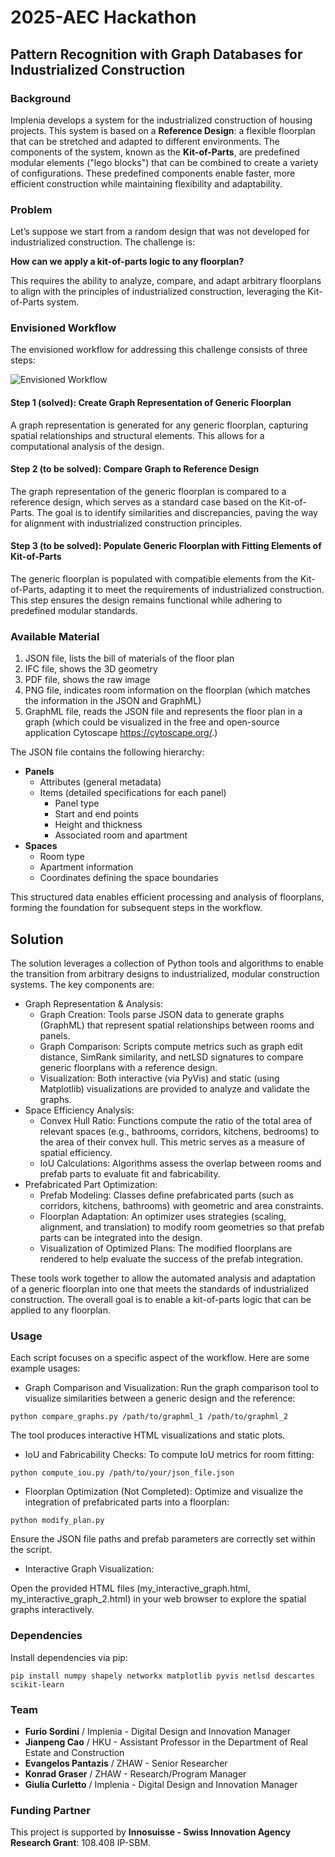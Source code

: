 # 2025-AEC Hackathon

## Pattern Recognition with Graph Databases for Industrialized Construction

### Background
Implenia develops a system for the industrialized construction of housing projects. This system is based on a **Reference Design**: a flexible floorplan that can be stretched and adapted to different environments. The components of the system, known as the **Kit-of-Parts**, are predefined modular elements ("lego blocks") that can be combined to create a variety of configurations. These predefined components enable faster, more efficient construction while maintaining flexibility and adaptability.

### Problem
Let’s suppose we start from a random design that was not developed for industrialized construction. The challenge is: 

**How can we apply a kit-of-parts logic to any floorplan?**

This requires the ability to analyze, compare, and adapt arbitrary floorplans to align with the principles of industrialized construction, leveraging the Kit-of-Parts system.

### Envisioned Workflow
The envisioned workflow for addressing this challenge consists of three steps:

![Envisioned Workflow](images/workflow.png)

#### Step 1 (solved): Create Graph Representation of Generic Floorplan
A graph representation is generated for any generic floorplan, capturing spatial relationships and structural elements. This allows for a computational analysis of the design.

#### Step 2 (to be solved): Compare Graph to Reference Design
The graph representation of the generic floorplan is compared to a reference design, which serves as a standard case based on the Kit-of-Parts. The goal is to identify similarities and discrepancies, paving the way for alignment with industrialized construction principles.

#### Step 3 (to be solved): Populate Generic Floorplan with Fitting Elements of Kit-of-Parts
The generic floorplan is populated with compatible elements from the Kit-of-Parts, adapting it to meet the requirements of industrialized construction. This step ensures the design remains functional while adhering to predefined modular standards.

### Available Material

1.	JSON file, lists the bill of materials of the floor plan
2.	IFC file, shows the 3D geometry
3.	PDF file, shows the raw image 
4.	PNG file, indicates room information on the floorplan (which matches the information in the JSON and GraphML)
5.	GraphML file, reads the JSON file and represents the floor plan in a graph (which could be visualized in the free and open-source application Cytoscape https://cytoscape.org/.)

The JSON file contains the following hierarchy:

- **Panels**
  - Attributes (general metadata)
  - Items (detailed specifications for each panel)
    - Panel type
    - Start and end points
    - Height and thickness
    - Associated room and apartment
- **Spaces**
  - Room type
  - Apartment information
  - Coordinates defining the space boundaries

This structured data enables efficient processing and analysis of floorplans, forming the foundation for subsequent steps in the workflow.

## Solution

The solution leverages a collection of Python tools and algorithms to enable the transition from arbitrary designs to industrialized, modular construction systems. The key components are:
  - Graph Representation & Analysis:
    - Graph Creation: Tools parse JSON data to generate graphs (GraphML) that represent spatial relationships between rooms and panels.
    - Graph Comparison: Scripts compute metrics such as graph edit distance, SimRank similarity, and netLSD signatures to compare generic floorplans with a reference design.
    - Visualization: Both interactive (via PyVis) and static (using Matplotlib) visualizations are provided to analyze and validate the graphs.
  - Space Efficiency Analysis:
    - Convex Hull Ratio: Functions compute the ratio of the total area of relevant spaces (e.g., bathrooms, corridors, kitchens, bedrooms) to the area of their convex hull. This metric serves as a measure of spatial efficiency.
    - IoU Calculations: Algorithms assess the overlap between rooms and prefab parts to evaluate fit and fabricability.
  - Prefabricated Part Optimization:
    - Prefab Modeling: Classes define prefabricated parts (such as corridors, kitchens, bathrooms) with geometric and area constraints.
    - Floorplan Adaptation: An optimizer uses strategies (scaling, alignment, and translation) to modify room geometries so that prefab parts can be integrated into the design.
    - Visualization of Optimized Plans: The modified floorplans are rendered to help evaluate the success of the prefab integration.

These tools work together to allow the automated analysis and adaptation of a generic floorplan into one that meets the standards of industrialized construction. The overall goal is to enable a kit-of-parts logic that can be applied to any floorplan.

### Usage
Each script focuses on a specific aspect of the workflow. Here are some example usages:
- Graph Comparison and Visualization:
Run the graph comparison tool to visualize similarities between a generic design and the reference:

```
python compare_graphs.py /path/to/graphml_1 /path/to/graphml_2
```
The tool produces interactive HTML visualizations and static plots.

- IoU and Fabricability Checks:
To compute IoU metrics for room fitting:

```
python compute_iou.py /path/to/your/json_file.json
```
- Floorplan Optimization (Not Completed):
Optimize and visualize the integration of prefabricated parts into a floorplan:

```
python modify_plan.py
```
Ensure the JSON file paths and prefab parameters are correctly set within the script.

- Interactive Graph Visualization:

Open the provided HTML files (my_interactive_graph.html, my_interactive_graph_2.html) in your web browser to explore the spatial graphs interactively.

### Dependencies
Install dependencies via pip:
```
pip install numpy shapely networkx matplotlib pyvis netlsd descartes scikit-learn

```


### Team
- **Furio Sordini** / Implenia - Digital Design and Innovation Manager  
- **Jianpeng Cao** / HKU - Assistant Professor in the Department of Real Estate and Construction
- **Evangelos Pantazis** / ZHAW - Senior Researcher    
- **Konrad Graser** / ZHAW - Research/Program Manager  
- **Giulia Curletto** / Implenia - Digital Design and Innovation Manager

### Funding Partner
This project is supported by **Innosuisse - Swiss Innovation Agency Research Grant**: 108.408 IP-SBM.
